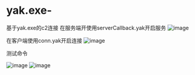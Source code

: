 # yak.exe-
基于yak.exe的c2连接
在服务端开使用serverCallback.yak开启服务
![image](https://github.com/user-attachments/assets/a12bb494-3c6d-40f9-be65-3e49049e26ac)

在客户端使用conn.yak开启连接
![image](https://github.com/user-attachments/assets/2344ca3b-cde4-495e-a6ba-6004dcfaac9f)

测试命令

![image](https://github.com/user-attachments/assets/940eeecb-31a4-42ce-8191-3551b46fa75c)
![image](https://github.com/user-attachments/assets/2143b56a-de6c-4eb7-8d80-8abcc5bd041a)
